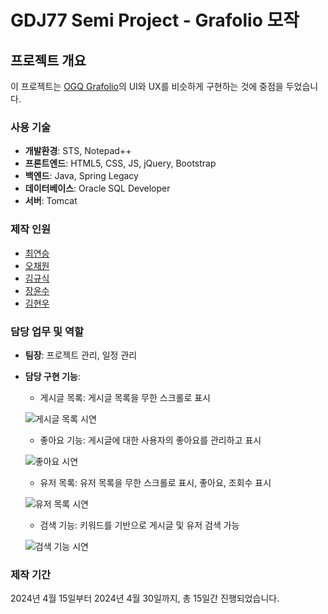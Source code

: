 # GDJ77 Semi Project - Grafolio 모작

## 프로젝트 개요

이 프로젝트는 [OGQ Grafolio](https://grafolio.ogq.me/)의 UI와 UX를 비슷하게 구현하는 것에 중점을 두었습니다.

### 사용 기술
- **개발환경**: STS, Notepad++
- **프론트엔드**: HTML5, CSS, JS, jQuery, Bootstrap
- **백엔드**: Java, Spring Legacy
- **데이터베이스**: Oracle SQL Developer
- **서버**: Tomcat

### 제작 인원

- [최연승](https://github.com/DevC21)
- [오채원](https://github.com/Audrey-1120)
- [김규식](https://github.com/kimgyusig)
- [장윤수](https://github.com/vivid09)
- [김현우](https://github.com/LlOlEl)


### 담당 업무 및 역할
- **팀장**: 프로젝트 관리, 일정 관리
- **담당 구현 기능**:
  - 게시글 목록: 게시글 목록을 무한 스크롤로 표시
    
  ![게시글 목록 시연](https://github.com/DevC21/GDJ77_semi_project/assets/66390243/b711bd23-f5ea-4f3c-b233-d7d1164ec99d)

  - 좋아요 기능: 게시글에 대한 사용자의 좋아요를 관리하고 표시
    
  ![좋아요 시연](https://github.com/DevC21/GDJ77_semi_project/assets/66390243/e262669b-c509-439f-9e76-066b63d2c8a2)
  - 유저 목록: 유저 목록을 무한 스크롤로 표시, 좋아요, 조회수 표시
    
  ![유저 목록 시연](https://github.com/DevC21/GDJ77_semi_project/assets/66390243/93e76f60-b256-41ed-a227-36ce0cd0d102)
  - 검색 기능: 키워드를 기반으로 게시글 및 유저 검색 가능
    
  ![검색 기능 시연](https://github.com/DevC21/GDJ77_semi_project/assets/66390243/468b2188-252f-4f45-8841-a417513b6f92)

### 제작 기간
2024년 4월 15일부터 2024년 4월 30일까지, 총 15일간 진행되었습니다.
